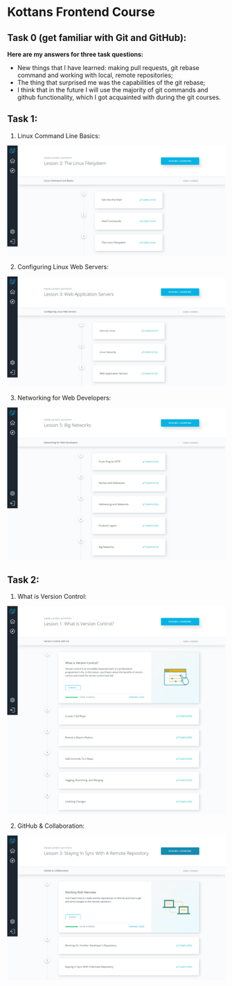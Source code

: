 # Kottans Frontend Course
## Task 0 (get familiar with Git and GitHub):
**Here are my answers for three task questions:**
* New things that I have learned: making pull requests, git rebase command and working with local, remote repositories;
* The thing that surprised me was the capabilities of the git rebase;
* I think that in the future I will use the majority of git commands and github functionality, which I got acquainted with during the git courses.

## Task 1:
1. Linux Command Line Basics:

![Linux Command Line Basics](task_01/linux-command-line-basics-udacity.png)

2. Configuring Linux Web Servers:

![Configuring Linux Web Servers](task_01/configuring-linux-web-servers-udacity.png)

3. Networking for Web Developers:

![Networking for Web Developers](task_01/networking-for-web-developers-udacity.png)

## Task 2:
1. What is Version Control:

![What is version Control Udacity Course](task_02/version-control-with-git-udacity.png)

2. GitHub & Collaboration:

![GitHub & Collaboration Udacity Course](task_02/github-collaboration-udacity.png)